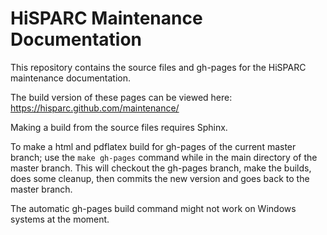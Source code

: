 HiSPARC Maintenance Documentation
=================================

This repository contains the source files and gh-pages for the HiSPARC maintenance documentation.

The build version of these pages can be viewed here:
https://hisparc.github.com/maintenance/

Making a build from the source files requires Sphinx.

To make a html and pdflatex build for gh-pages of the current master branch; use the `make gh-pages` command while in the main directory of the master branch. This will checkout the gh-pages branch, make the builds, does some cleanup, then commits the new version and goes back to the master branch.

The automatic gh-pages build command might not work on Windows systems at the moment.

